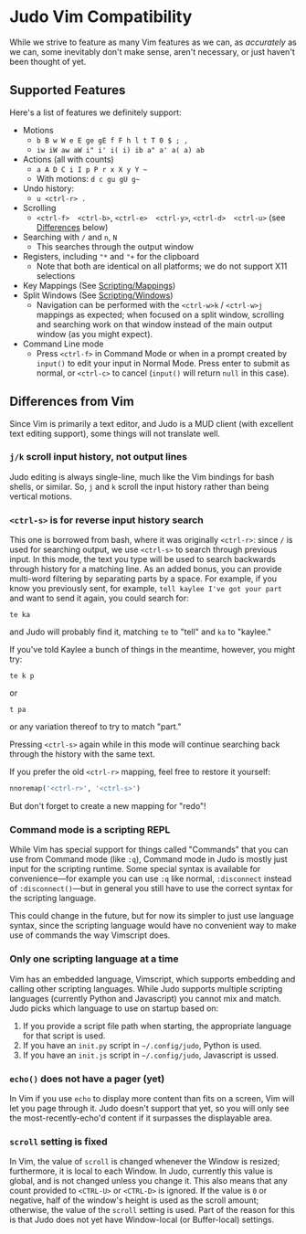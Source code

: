 Judo Vim Compatibility
======================

While we strive to feature as many Vim features as we can, as *accurately*
as we can, some inevitably don't make sense, aren't necessary, or just
haven't been thought of yet.

## Supported Features

Here's a list of features we definitely support:

* Motions
    * `b B w W e E ge gE f F h l t T 0 $ ; ,`
    * `iw iW aw aW i" i' i( i) ib a" a' a( a) ab`
* Actions (all with counts)
    * `a A D C i I p P r x X y Y ~`
    * With motions: `d c gu gU g~`
* Undo history:
    * `u <ctrl-r> .`
* Scrolling
    * `<ctrl-f>  <ctrl-b>`, `<ctrl-e>  <ctrl-y>`, `<ctrl-d>  <ctrl-u>` (see
      [Differences](#scroll-setting-is-fixed) below)
* Searching with `/` and `n`, `N`
    * This searches through the output window
* Registers, including `"*` and `"+` for the clipboard
    * Note that both are identical on all platforms; we do not support X11 selections
* Key Mappings (See [Scripting/Mappings](Scripting.md#mappings))
* Split Windows (See [Scripting/Windows](Scripting.md#windows))
    * Navigation can be performed with the `<ctrl-w>k` / `<ctrl-w>j` mappings
      as expected; when focused on a split window, scrolling and searching work
      on that window instead of the main output window (as you might expect).
* Command Line mode
    * Press `<ctrl-f>` in Command Mode or when in a prompt created by `input()`
      to edit your input in Normal Mode. Press enter to submit as normal, or
      `<ctrl-c>` to cancel (`input()` will return `null` in this case).

## Differences from Vim

Since Vim is primarily a text editor, and Judo is a MUD client (with
excellent text editing support), some things will not translate well.

### `j/k` scroll input history, not output lines

Judo editing is always single-line, much like the Vim bindings for bash
shells, or similar. So, `j` and `k` scroll the input history rather than
being vertical motions.

### `<ctrl-s>` is for reverse input history search

This one is borrowed from bash, where it was originally `<ctrl-r>`:
since `/` is used for searching output, we use `<ctrl-s>` to search
through previous input. In this mode, the text you type will be used to
search backwards through history for a matching line. As an added bonus,
you can provide multi-word filtering by separating parts by a space.
For example, if you know you previously  sent, for example,
`tell kaylee I've got your part` and want to send it again, you could
search for:

    te ka

and Judo will probably find it, matching `te` to "tell" and `ka` to "kaylee."

If you've told Kaylee a bunch of things in the meantime, however, you might
try:

    te k p

or

    t pa

or any variation thereof to try to match "part."

Pressing `<ctrl-s>` again while in this mode will continue searching back
through the history with the same text.

If you prefer the old `<ctrl-r>` mapping, feel free to restore it yourself:

```python
nnoremap('<ctrl-r>', '<ctrl-s>')
```

But don't forget to create a new mapping for "redo"!

### Command mode is a scripting REPL

While Vim has special support for things called "Commands" that you can use
from Command mode (like `:q`), Command mode in Judo is mostly just input for
the scripting runtime. Some special syntax is available for convenience—for
example you can use `:q` like normal, `:disconnect` instead of
`:disconnect()`—but in general you still have to use the correct syntax for
the scripting language.

This could change in the future, but for now its simpler to just use language
syntax, since the scripting language would have no convenient way to make use
of commands the way Vimscript does.


### Only one scripting language at a time

Vim has an embedded language, Vimscript, which supports embedding and calling
other scripting languages. While Judo supports multiple scripting languages
(currently Python and Javascript) you cannot mix and match. Judo picks which
language to use on startup based on:

1. If you provide a script file path when starting, the appropriate language
   for that script is used.
2. If you have an `init.py` script in `~/.config/judo`, Python is used.
3. If you have an `init.js` script in `~/.config/judo`, Javascript is ussed.


### `echo()` does not have a pager (yet)

In Vim if you use `echo` to display more content than fits on a screen, Vim
will let you page through it. Judo doesn't support that yet, so you will only
see the most-recently-echo'd content if it surpasses the displayable area.

### `scroll` setting is fixed

In Vim, the value of `scroll` is changed whenever the Window is resized;
furthermore, it is local to each Window. In Judo, currently this value is
global, and is not changed unless you change it. This also means that any count
provided to `<CTRL-U>` or `<CTRL-D>` is ignored. If the value is `0` or
negative, half of the window's height is used as the scroll amount; otherwise,
the value of the `scroll` setting is used. Part of the reason for this is that
Judo does not yet have Window-local (or Buffer-local) settings.
